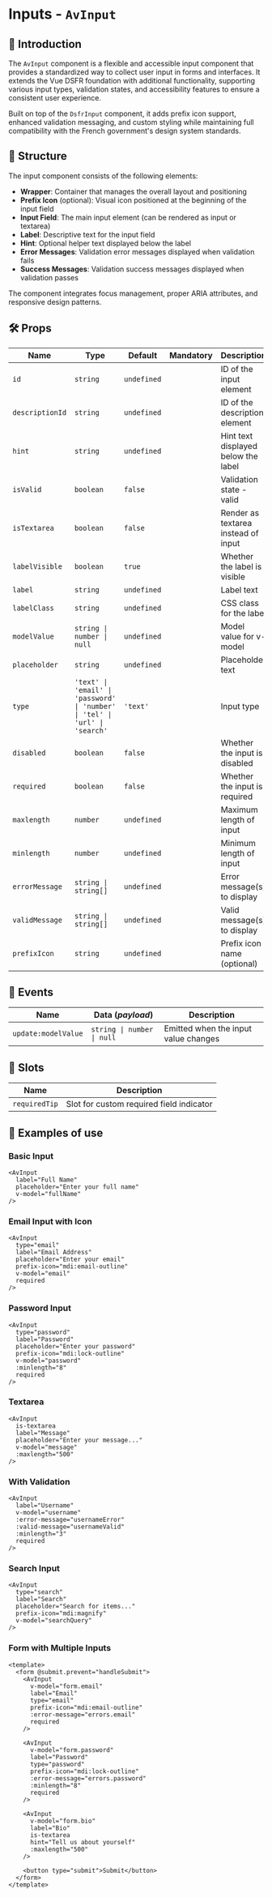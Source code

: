 # Inputs - `AvInput`

## 🌟 Introduction

The `AvInput` component is a flexible and accessible input component that provides a standardized way to collect user input in forms and interfaces. It extends the Vue DSFR foundation with additional functionality, supporting various input types, validation states, and accessibility features to ensure a consistent user experience.

Built on top of the `DsfrInput` component, it adds prefix icon support, enhanced validation messaging, and custom styling while maintaining full compatibility with the French government's design system standards.

## 📐 Structure

The input component consists of the following elements:
- **Wrapper**: Container that manages the overall layout and positioning
- **Prefix Icon** (optional): Visual icon positioned at the beginning of the input field
- **Input Field**: The main input element (can be rendered as input or textarea)
- **Label**: Descriptive text for the input field
- **Hint**: Optional helper text displayed below the label
- **Error Messages**: Validation error messages displayed when validation fails
- **Success Messages**: Validation success messages displayed when validation passes

The component integrates focus management, proper ARIA attributes, and responsive design patterns.

## 🛠️ Props

| Name | Type | Default | Mandatory | Description |
| --- | --- | --- | --- | --- |
| `id` | `string` | `undefined` |  | ID of the input element |
| `descriptionId` | `string` | `undefined` |  | ID of the description element |
| `hint` | `string` | `undefined` |  | Hint text displayed below the label |
| `isValid` | `boolean` | `false` |  | Validation state - valid |
| `isTextarea` | `boolean` | `false` |  | Render as textarea instead of input |
| `labelVisible` | `boolean` | `true` |  | Whether the label is visible |
| `label` | `string` | `undefined` |  | Label text |
| `labelClass` | `string` | `undefined` |  | CSS class for the label |
| `modelValue` | `string \| number \| null` | `undefined` |  | Model value for v-model |
| `placeholder` | `string` | `undefined` |  | Placeholder text |
| `type` | `'text' \| 'email' \| 'password' \| 'number' \| 'tel' \| 'url' \| 'search'` | `'text'` |  | Input type |
| `disabled` | `boolean` | `false` |  | Whether the input is disabled |
| `required` | `boolean` | `false` |  | Whether the input is required |
| `maxlength` | `number` | `undefined` |  | Maximum length of input |
| `minlength` | `number` | `undefined` |  | Minimum length of input |
| `errorMessage` | `string \| string[]` | `undefined` |  | Error message(s) to display |
| `validMessage` | `string \| string[]` | `undefined` |  | Valid message(s) to display |
| `prefixIcon` | `string` | `undefined` |  | Prefix icon name (optional) |

## 📡 Events

| Name | Data (*payload*) | Description |
| --- | --- | --- |
| `update:modelValue` | `string \| number \| null` | Emitted when the input value changes |

## 🧩 Slots

| Name | Description |
| --- | --- |
| `requiredTip` | Slot for custom required field indicator |

## 📝 Examples of use

### Basic Input

```vue
<AvInput
  label="Full Name"
  placeholder="Enter your full name"
  v-model="fullName"
/>
```

### Email Input with Icon

```vue
<AvInput
  type="email"
  label="Email Address"
  placeholder="Enter your email"
  prefix-icon="mdi:email-outline"
  v-model="email"
  required
/>
```

### Password Input

```vue
<AvInput
  type="password"
  label="Password"
  placeholder="Enter your password"
  prefix-icon="mdi:lock-outline"
  v-model="password"
  :minlength="8"
  required
/>
```

### Textarea

```vue
<AvInput
  is-textarea
  label="Message"
  placeholder="Enter your message..."
  v-model="message"
  :maxlength="500"
/>
```

### With Validation

```vue
<AvInput
  label="Username"
  v-model="username"
  :error-message="usernameError"
  :valid-message="usernameValid"
  :minlength="3"
  required
/>
```

### Search Input

```vue
<AvInput
  type="search"
  label="Search"
  placeholder="Search for items..."
  prefix-icon="mdi:magnify"
  v-model="searchQuery"
/>
```

### Form with Multiple Inputs

```vue
<template>
  <form @submit.prevent="handleSubmit">
    <AvInput
      v-model="form.email"
      label="Email"
      type="email"
      prefix-icon="mdi:email-outline"
      :error-message="errors.email"
      required
    />

    <AvInput
      v-model="form.password"
      label="Password"
      type="password"
      prefix-icon="mdi:lock-outline"
      :error-message="errors.password"
      :minlength="8"
      required
    />

    <AvInput
      v-model="form.bio"
      label="Bio"
      is-textarea
      hint="Tell us about yourself"
      :maxlength="500"
    />

    <button type="submit">Submit</button>
  </form>
</template>
```